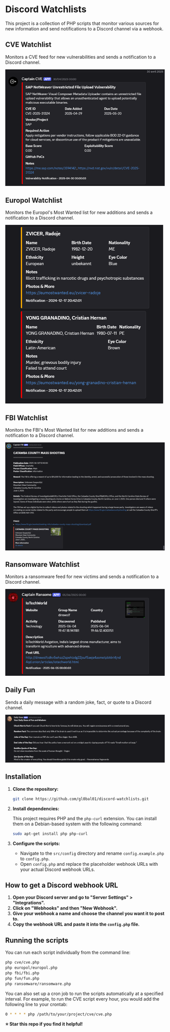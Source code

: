 # Discord Watchlists

This project is a collection of PHP scripts that monitor various sources for new information and send notifications to a Discord channel via a webhook.

## CVE Watchlist
Monitors a CVE feed for new vulnerabilities and sends a notification to a Discord channel.
  
![CVE Watchlist](/assets/cve.png)

## Europol Watchlist
Monitors the Europol's Most Wanted list for new additions and sends a notification to a Discord channel.

![Europole Watchlist](/assets/europole.png)

## FBI Watchlist
Monitors the FBI's Most Wanted list for new additions and sends a notification to a Discord channel.

![FBI Watchlist](/assets/fbi.png)

## Ransomware Watchlist
Monitors a ransomware feed for new victims and sends a notification to a Discord channel.

![Ransomware Watchlist](/assets/Ransome.png)

## Daily Fun
Sends a daily message with a random joke, fact, or quote to a Discord channel.

![Fun](/assets/fun.png)

## Installation

1. **Clone the repository:**

   ```bash
   git clone https://github.com/gl0bal01/discord-watchlists.git
   ```

2. **Install dependencies:**

   This project requires PHP and the `php-curl` extension. You can install them on a Debian-based system with the following command:

   ```bash
   sudo apt-get install php php-curl
   ```

3. **Configure the scripts:**

   - Navigate to the `src/config` directory and rename `config.example.php` to `config.php`.
   - Open `config.php` and replace the placeholder webhook URLs with your actual Discord webhook URLs.

## How to get a Discord webhook URL

1. **Open your Discord server and go to "Server Settings" > "Integrations".**
2. **Click on "Webhooks" and then "New Webhook".**
3. **Give your webhook a name and choose the channel you want it to post to.**
4. **Copy the webhook URL and paste it into the `config.php` file.**

## Running the scripts

You can run each script individually from the command line:

```bash
php cve/cve.php
php europol/europol.php
php fbi/fbi.php
php fun/fun.php
php ransomware/ransomware.php
```

You can also set up a cron job to run the scripts automatically at a specified interval. For example, to run the CVE script every hour, you would add the following line to your crontab:

```bash
0 * * * * php /path/to/your/project/cve/cve.php
```

**⭐ Star this repo if you find it helpful!**